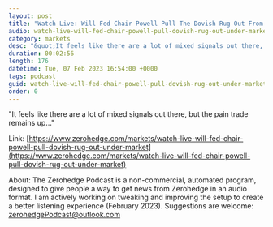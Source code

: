 ```yaml
---
layout: post
title: "Watch Live: Will Fed Chair Powell Pull The Dovish Rug Out From Under The Market?"
audio: watch-live-will-fed-chair-powell-pull-dovish-rug-out-under-market-0
category: markets
desc: "&quot;It feels like there are a lot of mixed signals out there, but the pain trade remains up...&quot;"
duration: 00:02:56
length: 176
datetime: Tue, 07 Feb 2023 16:54:00 +0000
tags: podcast
guid: watch-live-will-fed-chair-powell-pull-dovish-rug-out-under-market-0
order: 0
---
```

&quot;It feels like there are a lot of mixed signals out there, but the pain trade remains up...&quot;

Link: [https://www.zerohedge.com/markets/watch-live-will-fed-chair-powell-pull-dovish-rug-out-under-market](https://www.zerohedge.com/markets/watch-live-will-fed-chair-powell-pull-dovish-rug-out-under-market)

About: The Zerohedge Podcast is a non-commercial, automated program, designed to give people a way to get news from Zerohedge in an audio format.  I am actively working on tweaking and improving the setup to create a better listening experience (February 2023).  Suggestions are welcome: [zerohedgePodcast@outlook.com](mailto:zerohedgePodcast@outlook.com)